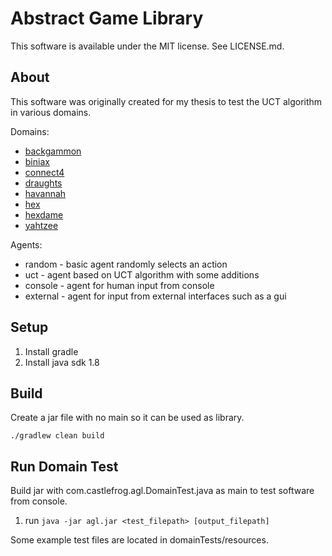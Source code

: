 Abstract Game Library
=====================

This software is available under the MIT license. See LICENSE.md.

About
-----

This software was originally created for my thesis to test the UCT
algorithm in various domains.

Domains:
- [backgammon](https://en.wikipedia.org/wiki/Backgammon)
- [biniax](https://en.wikipedia.org/wiki/Biniax)
- [connect4](https://en.wikipedia.org/wiki/Connect4)
- [draughts](https://en.wikipedia.org/wiki/Draughts)
- [havannah](https://en.wikipedia.org/wiki/Havannah)
- [hex](https://en.wikipedia.org/wiki/Hex_%28board_game%29)
- [hexdame](https://en.wikipedia.org/wiki/Hexdame)
- [yahtzee](https://en.wikipedia.org/wiki/Yahtzee)

Agents:
- random - basic agent randomly selects an action
- uct - agent based on UCT algorithm with some additions
- console - agent for human input from console
- external - agent for input from external interfaces such as a gui

Setup
-----

1. Install gradle
2. Install java sdk 1.8

Build
-----

Create a jar file with no main so it can be used as library.

    ./gradlew clean build

Run Domain Test
---------------

Build jar with com.castlefrog.agl.DomainTest.java as main to test software from console.

1. run `java -jar agl.jar <test_filepath> [output_filepath]`

Some example test files are located in domainTests/resources.
